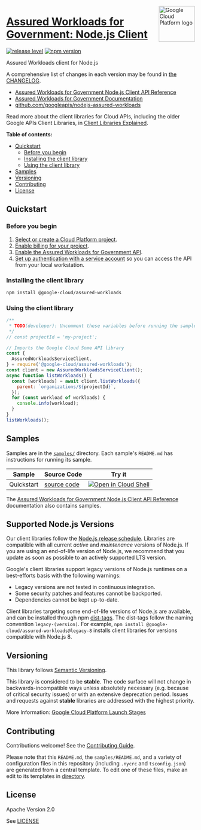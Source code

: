 [//]: # "This README.md file is auto-generated, all changes to this file will be lost."
[//]: # "To regenerate it, use `python -m synthtool`."
<img src="https://avatars2.githubusercontent.com/u/2810941?v=3&s=96" alt="Google Cloud Platform logo" title="Google Cloud Platform" align="right" height="96" width="96"/>

# [Assured Workloads for Government: Node.js Client](https://github.com/googleapis/nodejs-assured-workloads)

[![release level](https://img.shields.io/badge/release%20level-stable-brightgreen.svg?style=flat)](https://cloud.google.com/terms/launch-stages)
[![npm version](https://img.shields.io/npm/v/@google-cloud/assured-workloads.svg)](https://www.npmjs.org/package/@google-cloud/assured-workloads)




Assured Workloads client for Node.js


A comprehensive list of changes in each version may be found in
[the CHANGELOG](https://github.com/googleapis/nodejs-assured-workloads/blob/main/CHANGELOG.md).

* [Assured Workloads for Government Node.js Client API Reference][client-docs]
* [Assured Workloads for Government Documentation][product-docs]
* [github.com/googleapis/nodejs-assured-workloads](https://github.com/googleapis/nodejs-assured-workloads)

Read more about the client libraries for Cloud APIs, including the older
Google APIs Client Libraries, in [Client Libraries Explained][explained].

[explained]: https://cloud.google.com/apis/docs/client-libraries-explained

**Table of contents:**


* [Quickstart](#quickstart)
  * [Before you begin](#before-you-begin)
  * [Installing the client library](#installing-the-client-library)
  * [Using the client library](#using-the-client-library)
* [Samples](#samples)
* [Versioning](#versioning)
* [Contributing](#contributing)
* [License](#license)

## Quickstart

### Before you begin

1.  [Select or create a Cloud Platform project][projects].
1.  [Enable billing for your project][billing].
1.  [Enable the Assured Workloads for Government API][enable_api].
1.  [Set up authentication with a service account][auth] so you can access the
    API from your local workstation.

### Installing the client library

```bash
npm install @google-cloud/assured-workloads
```


### Using the client library

```javascript
/**
 * TODO(developer): Uncomment these variables before running the sample.
 */
// const projectId = 'my-project';

// Imports the Google Cloud Some API library
const {
  AssuredWorkloadsServiceClient,
} = require('@google-cloud/assured-workloads');
const client = new AssuredWorkloadsServiceClient();
async function listWorkloads() {
  const [workloads] = await client.listWorkloads({
    parent: `organizations/${projectId}`,
  });
  for (const workload of workloads) {
    console.info(workload);
  }
}
listWorkloads();

```



## Samples

Samples are in the [`samples/`](https://github.com/googleapis/nodejs-assured-workloads/tree/main/samples) directory. Each sample's `README.md` has instructions for running its sample.

| Sample                      | Source Code                       | Try it |
| --------------------------- | --------------------------------- | ------ |
| Quickstart | [source code](https://github.com/googleapis/nodejs-assured-workloads/blob/main/samples/quickstart.js) | [![Open in Cloud Shell][shell_img]](https://console.cloud.google.com/cloudshell/open?git_repo=https://github.com/googleapis/nodejs-assured-workloads&page=editor&open_in_editor=samples/quickstart.js,samples/README.md) |



The [Assured Workloads for Government Node.js Client API Reference][client-docs] documentation
also contains samples.

## Supported Node.js Versions

Our client libraries follow the [Node.js release schedule](https://nodejs.org/en/about/releases/).
Libraries are compatible with all current _active_ and _maintenance_ versions of
Node.js.
If you are using an end-of-life version of Node.js, we recommend that you update
as soon as possible to an actively supported LTS version.

Google's client libraries support legacy versions of Node.js runtimes on a
best-efforts basis with the following warnings:

* Legacy versions are not tested in continuous integration.
* Some security patches and features cannot be backported.
* Dependencies cannot be kept up-to-date.

Client libraries targeting some end-of-life versions of Node.js are available, and
can be installed through npm [dist-tags](https://docs.npmjs.com/cli/dist-tag).
The dist-tags follow the naming convention `legacy-(version)`.
For example, `npm install @google-cloud/assured-workloads@legacy-8` installs client libraries
for versions compatible with Node.js 8.

## Versioning

This library follows [Semantic Versioning](http://semver.org/).



This library is considered to be **stable**. The code surface will not change in backwards-incompatible ways
unless absolutely necessary (e.g. because of critical security issues) or with
an extensive deprecation period. Issues and requests against **stable** libraries
are addressed with the highest priority.






More Information: [Google Cloud Platform Launch Stages][launch_stages]

[launch_stages]: https://cloud.google.com/terms/launch-stages

## Contributing

Contributions welcome! See the [Contributing Guide](https://github.com/googleapis/nodejs-assured-workloads/blob/main/CONTRIBUTING.md).

Please note that this `README.md`, the `samples/README.md`,
and a variety of configuration files in this repository (including `.nycrc` and `tsconfig.json`)
are generated from a central template. To edit one of these files, make an edit
to its templates in
[directory](https://github.com/googleapis/synthtool).

## License

Apache Version 2.0

See [LICENSE](https://github.com/googleapis/nodejs-assured-workloads/blob/main/LICENSE)

[client-docs]: https://cloud.google.com/nodejs/docs/reference/assured-workloads/latest
[product-docs]: https://cloud.google.com/assured-workloads/docs
[shell_img]: https://gstatic.com/cloudssh/images/open-btn.png
[projects]: https://console.cloud.google.com/project
[billing]: https://support.google.com/cloud/answer/6293499#enable-billing
[enable_api]: https://console.cloud.google.com/flows/enableapi?apiid=assuredworkloads.googleapis.com
[auth]: https://cloud.google.com/docs/authentication/getting-started
